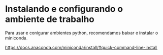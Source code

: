 # Instalando e configurando o ambiente de trabalho

Para usar e conigurar ambientes python, recomendamos baixar e instalar o miniconda.

https://docs.anaconda.com/miniconda/install/#quick-command-line-install

